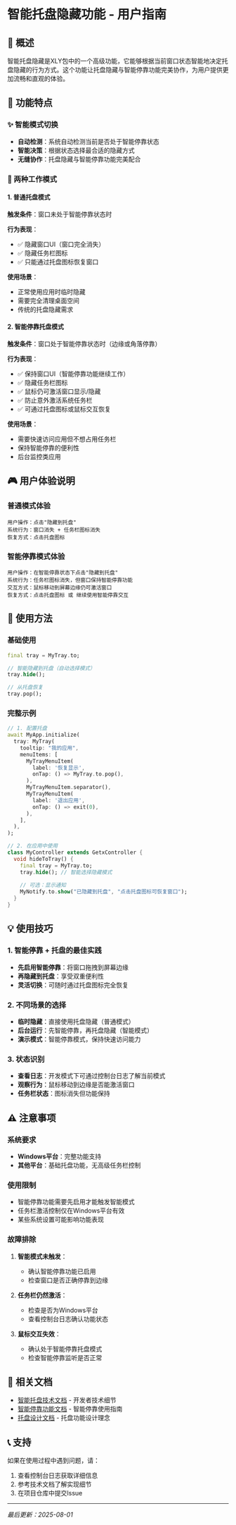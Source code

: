 # 智能托盘隐藏功能 - 用户指南

## 📖 概述

智能托盘隐藏是XLY包中的一个高级功能，它能够根据当前窗口状态智能地决定托盘隐藏的行为方式。这个功能让托盘隐藏与智能停靠功能完美协作，为用户提供更加流畅和直观的体验。

## 🎯 功能特点

### ✨ 智能模式切换
- **自动检测**：系统自动检测当前是否处于智能停靠状态
- **智能决策**：根据状态选择最合适的隐藏方式
- **无缝协作**：托盘隐藏与智能停靠功能完美配合

### 🔄 两种工作模式

#### 1. 普通托盘模式
**触发条件**：窗口未处于智能停靠状态时

**行为表现**：
- ✅ 隐藏窗口UI（窗口完全消失）
- ✅ 隐藏任务栏图标
- ✅ 只能通过托盘图标恢复窗口

**使用场景**：
- 正常使用应用时临时隐藏
- 需要完全清理桌面空间
- 传统的托盘隐藏需求

#### 2. 智能停靠托盘模式
**触发条件**：窗口处于智能停靠状态时（边缘或角落停靠）

**行为表现**：
- ✅ 保持窗口UI（智能停靠功能继续工作）
- ✅ 隐藏任务栏图标
- ✅ 鼠标仍可激活窗口显示/隐藏
- ✅ 防止意外激活系统任务栏
- ✅ 可通过托盘图标或鼠标交互恢复

**使用场景**：
- 需要快速访问应用但不想占用任务栏
- 保持智能停靠的便利性
- 后台监控类应用

## 🎮 用户体验说明

### 普通模式体验
```
用户操作：点击"隐藏到托盘"
系统行为：窗口消失 + 任务栏图标消失
恢复方式：点击托盘图标
```

### 智能停靠模式体验
```
用户操作：在智能停靠状态下点击"隐藏到托盘"
系统行为：任务栏图标消失，但窗口保持智能停靠功能
交互方式：鼠标移动到屏幕边缘仍可激活窗口
恢复方式：点击托盘图标 或 继续使用智能停靠交互
```

## 🚀 使用方法

### 基础使用
```dart
final tray = MyTray.to;

// 智能隐藏到托盘（自动选择模式）
tray.hide();

// 从托盘恢复
tray.pop();
```

### 完整示例
```dart
// 1. 配置托盘
await MyApp.initialize(
  tray: MyTray(
    tooltip: "我的应用",
    menuItems: [
      MyTrayMenuItem(
        label: '恢复显示',
        onTap: () => MyTray.to.pop(),
      ),
      MyTrayMenuItem.separator(),
      MyTrayMenuItem(
        label: '退出应用',
        onTap: () => exit(0),
      ),
    ],
  ),
);

// 2. 在应用中使用
class MyController extends GetxController {
  void hideToTray() {
    final tray = MyTray.to;
    tray.hide(); // 智能选择隐藏模式
    
    // 可选：显示通知
    MyNotify.to.show("已隐藏到托盘", "点击托盘图标可恢复窗口");
  }
}
```

## 💡 使用技巧

### 1. 智能停靠 + 托盘的最佳实践
- **先启用智能停靠**：将窗口拖拽到屏幕边缘
- **再隐藏到托盘**：享受双重便利性
- **灵活切换**：可随时通过托盘图标完全恢复

### 2. 不同场景的选择
- **临时隐藏**：直接使用托盘隐藏（普通模式）
- **后台运行**：先智能停靠，再托盘隐藏（智能模式）
- **演示模式**：智能停靠模式，保持快速访问能力

### 3. 状态识别
- **查看日志**：开发模式下可通过控制台日志了解当前模式
- **观察行为**：鼠标移动到边缘是否能激活窗口
- **任务栏状态**：图标消失但功能保持

## ⚠️ 注意事项

### 系统要求
- **Windows平台**：完整功能支持
- **其他平台**：基础托盘功能，无高级任务栏控制

### 使用限制
- 智能停靠功能需要先启用才能触发智能模式
- 任务栏激活控制仅在Windows平台有效
- 某些系统设置可能影响功能表现

### 故障排除
1. **智能模式未触发**：
   - 确认智能停靠功能已启用
   - 检查窗口是否正确停靠到边缘

2. **任务栏仍然激活**：
   - 检查是否为Windows平台
   - 查看控制台日志确认功能状态

3. **鼠标交互失效**：
   - 确认处于智能停靠托盘模式
   - 检查智能停靠监听是否正常

## 🔗 相关文档

- [智能托盘技术文档](.doc/smart_tray_technical.md) - 开发者技术细节
- [智能停靠功能文档](lib/src/smart_dock/README.md) - 智能停靠使用指南
- [托盘设计文档](.doc/my_tray_design.md) - 托盘功能设计理念

## 📞 支持

如果在使用过程中遇到问题，请：
1. 查看控制台日志获取详细信息
2. 参考技术文档了解实现细节
3. 在项目仓库中提交Issue

---

*最后更新：2025-08-01*
